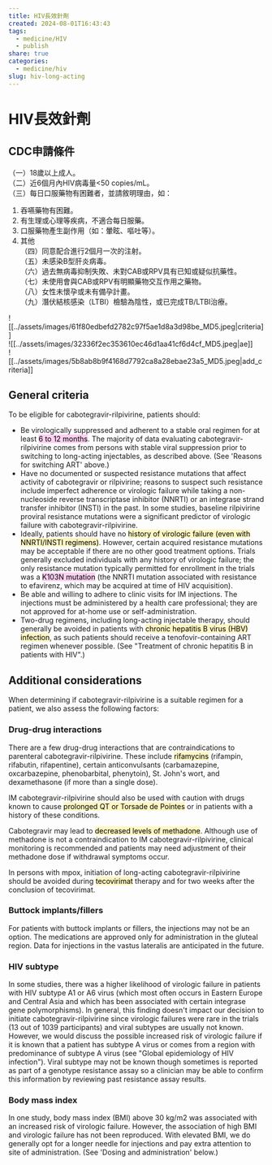```yaml
---
title: HIV長效針劑
created: 2024-08-01T16:43:43
tags:
  - medicine/HIV
  - publish
share: true
categories:
  - medicine/hiv
slug: hiv-long-acting
---
```

# HIV長效針劑  
## CDC申請條件  
（一）18歲以上成人。  
（二）近6個月內HIV病毒量<50 copies/mL。  
（三）每日口服藥物有困難者，並請敘明理由，如：  
1. ﻿﻿吞嚥藥物有困難。  
2. ﻿﻿有生理或心理等疾病，不適合每日服藥。  
3. ﻿﻿口服藥物產生副作用（如：暈眩、嘔吐等）。  
4. 其他  
（四）同意配合進行2個月一次的注射。  
（五）未感染B型肝炎病毒。  
（六）過去無病毒抑制失敗、未對CAB或RPV具有已知或疑似抗藥性。  
（七）未使用會與CAB或RPV有明顯藥物交互作用之藥物。  
（八）女性未懷孕或未有備孕計畫。  
（九）潛伏結核感染（LTBI）檢驗為陰性，或已完成TB/LTBI治療。  
  
  
![[../assets/images/61f80edbefd2782c97f5ae1d8a3d98be_MD5.jpeg|criteria]]  
![[../assets/images/32336f2ec353610ec46d1aa41cf6d4cf_MD5.jpeg|ae]]  
![[../assets/images/5b8ab8b9f4168d7792ca8a28ebae23a5_MD5.jpeg|add_criteria]]  
## General criteria  
  
To be eligible for cabotegravir-rilpivirine, patients should:  
  
- Be virologically suppressed and adherent to a stable oral regimen for at least <mark style="background: #FFB8EBA6;">6 to 12 months</mark>. The majority of data evaluating cabotegravir-rilpivirine comes from persons with stable viral suppression prior to switching to long-acting injectables, as described above. (See 'Reasons for switching ART' above.)  
- Have no documented or suspected resistance mutations that affect activity of cabotegravir or rilpivirine; reasons to suspect such resistance include imperfect adherence or virologic failure while taking a non-nucleoside reverse transcriptase inhibitor (NNRTI) or an integrase strand transfer inhibitor (INSTI) in the past. In some studies, baseline rilpivirine proviral resistance mutations were a significant predictor of virologic failure with cabotegravir-rilpivirine.  
- Ideally, patients should have no <mark style="background: #FFF3A3A6;">history of virologic failure (even with NNRTI/INSTI regimens)</mark>. However, certain acquired resistance mutations may be acceptable if there are no other good treatment options. Trials generally excluded individuals with any history of virologic failure; the only resistance mutation typically permitted for enrollment in the trials was a <mark style="background: #FFB8EBA6;">K103N mutation</mark> (the NNRTI mutation associated with resistance to efavirenz, which may be acquired at time of HIV acquisition).  
- Be able and willing to adhere to clinic visits for IM injections. The injections must be administered by a health care professional; they are not approved for at-home use or self-administration.  
- Two-drug regimens, including long-acting injectable therapy, should generally be avoided in patients with <mark style="background: #FFF3A3A6;">chronic hepatitis B virus (HBV) infection</mark>, as such patients should receive a tenofovir-containing ART regimen whenever possible. (See "Treatment of chronic hepatitis B in patients with HIV".)  
  
## Additional considerations  
  
When determining if cabotegravir-rilpivirine is a suitable regimen for a patient, we also assess the following factors:  
  
### Drug-drug interactions  
  
There are a few drug-drug interactions that are contraindications to parenteral cabotegravir-rilpivirine. These include <mark style="background: #FFF3A3A6;">rifamycins</mark> (rifampin, rifabutin, rifapentine), certain anticonvulsants (carbamazepine, oxcarbazepine, phenobarbital, phenytoin), St. John's wort, and dexamethasone (if more than a single dose).  
  
IM cabotegravir-rilpivirine should also be used with caution with drugs known to cause <mark style="background: #FFF3A3A6;">prolonged QT or Torsade de Pointes</mark> or in patients with a history of these conditions.  
  
Cabotegravir may lead to <mark style="background: #FFF3A3A6;">decreased levels of methadone</mark>. Although use of methadone is not a contraindication to IM cabotegravir-rilpivirine, clinical monitoring is recommended and patients may need adjustment of their methadone dose if withdrawal symptoms occur.  
  
In persons with mpox, initiation of long-acting cabotegravir-rilpivirine should be avoided during <mark style="background: #FFF3A3A6;">tecovirimat</mark> therapy and for two weeks after the conclusion of tecovirimat.  
  
### Buttock implants/fillers  
For patients with buttock implants or fillers, the injections may not be an option. The medications are approved only for administration in the gluteal region. Data for injections in the vastus lateralis are anticipated in the future.  
  
### HIV subtype  
In some studies, there was a higher likelihood of virologic failure in patients with HIV subtype A1 or A6 virus (which most often occurs in Eastern Europe and Central Asia and which has been associated with certain integrase gene polymorphisms). In general, this finding doesn't impact our decision to initiate cabotegravir-rilpivirine since virologic failures were rare in the trials (13 out of 1039 participants) and viral subtypes are usually not known. However, we would discuss the possible increased risk of virologic failure if it is known that a patient has subtype A virus or comes from a region with predominance of subtype A virus (see "Global epidemiology of HIV infection"). Viral subtype may not be known though sometimes is reported as part of a genotype resistance assay so a clinician may be able to confirm this information by reviewing past resistance assay results.  
  
### Body mass index  
In one study, body mass index (BMI) above 30 kg/m2 was associated with an increased risk of virologic failure. However, the association of high BMI and virologic failure has not been reproduced. With elevated BMI, we do generally opt for a longer needle for injections and pay extra attention to site of administration. (See 'Dosing and administration' below.)